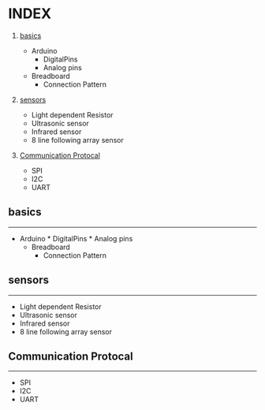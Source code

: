 # INDEX

1) <a href="#basics">basics</a>
    * Arduino
        * DigitalPins
        * Analog pins
    + Breadboard
        * Connection Pattern
        
2) <a href="#sensors">sensors</a>
    * Light dependent Resistor
    * Ultrasonic sensor
    * Infrared sensor
    *  8 line following array sensor 
    
    
3)  <a href="Communication Protocal">Communication Protocal</a>
    * SPI
    * I2C
    * UART
    
    
  ## basics
  ***
  * Arduino
        * DigitalPins
        * Analog pins
    + Breadboard
        * Connection Pattern
   ## sensors  
   ***
   * Light dependent Resistor
   * Ultrasonic sensor
   * Infrared sensor
   *  8 line following array sensor 
   ## Communication Protocal
   ***
   * SPI
   * I2C
   * UART
   
  
